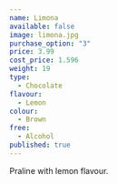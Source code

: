 ```yaml
---
name: Limona
available: false
image: limona.jpg
purchase_option: "3"
price: 3.99
cost_price: 1.596
weight: 19
type: 
  - Chocolate
flavour: 
  - Lemon
colour: 
  - Brown
free: 
  - Alcohol
published: true
---
```

Praline with lemon flavour.